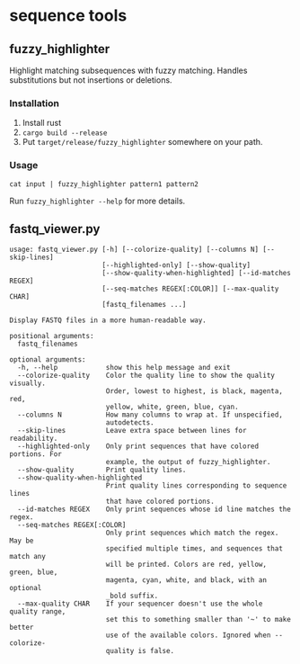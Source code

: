 # sequence tools

## fuzzy_highlighter

Highlight matching subsequences with fuzzy matching.  Handles substitutions but
not insertions or deletions.

### Installation

1. Install rust
2. `cargo build --release`
3. Put `target/release/fuzzy_highlighter` somewhere on your path.

### Usage

    cat input | fuzzy_highlighter pattern1 pattern2

Run `fuzzy_highlighter --help` for more details.

## fastq_viewer.py

```
usage: fastq_viewer.py [-h] [--colorize-quality] [--columns N] [--skip-lines]
                       [--highlighted-only] [--show-quality]
                       [--show-quality-when-highlighted] [--id-matches REGEX]
                       [--seq-matches REGEX[:COLOR]] [--max-quality CHAR]
                       [fastq_filenames ...]

Display FASTQ files in a more human-readable way.

positional arguments:
  fastq_filenames

optional arguments:
  -h, --help            show this help message and exit
  --colorize-quality    Color the quality line to show the quality visually.
                        Order, lowest to highest, is black, magenta, red,
                        yellow, white, green, blue, cyan.
  --columns N           How many columns to wrap at. If unspecified,
                        autodetects.
  --skip-lines          Leave extra space between lines for readability.
  --highlighted-only    Only print sequences that have colored portions. For
                        example, the output of fuzzy_highlighter.
  --show-quality        Print quality lines.
  --show-quality-when-highlighted
                        Print quality lines corresponding to sequence lines
                        that have colored portions.
  --id-matches REGEX    Only print sequences whose id line matches the regex.
  --seq-matches REGEX[:COLOR]
                        Only print sequences which match the regex. May be
                        specified multiple times, and sequences that match any
                        will be printed. Colors are red, yellow, green, blue,
                        magenta, cyan, white, and black, with an optional
                        _bold suffix.
  --max-quality CHAR    If your sequencer doesn't use the whole quality range,
                        set this to something smaller than '~' to make better
                        use of the available colors. Ignored when --colorize-
                        quality is false.
```
